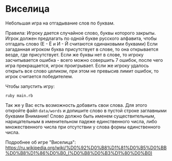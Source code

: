 # Виселица

Небольшая игра на отгадывание слов по буквам.

Правила: Игроку дается случайное слово, буквы которого закрыты. 
Игрок должен предлагать по одной букве русского алфавита, чтобы отгадать слово (Е - Ё и И - Й считаются одинаковыми буквами)
Если загаданная игроком буква присутствует в слове, то она открывается везде, где присутствует.
Если же буквы нет в слове, то игроку засчитывается ошибка - всего можно совершить 7 ошибок, после чего игра прекращается, игрок проигрывает.
Если же игроку удалось открыть все слово целиком, при этом не превысив лимит ошибок, то игрок считается победителем.

Чтобы запустить игру:

`ruby main.rb`

Так же у Вас есть возможность добавить свои слова. Для этого откройте файл `data/words` и допишите слово в пустой строке заглавными буквами
Внимание! Слово должно быть именем существительным, нарицательным в именительном падеже единственного числа, либо множественного числа при отсутствии у слова формы единственного числа.

Подробнее об игре "Виселица": https://ru.wikipedia.org/wiki/%D0%92%D0%B8%D1%81%D0%B5%D0%BB%D0%B8%D1%86%D0%B0_(%D0%B8%D0%B3%D1%80%D0%B0)

